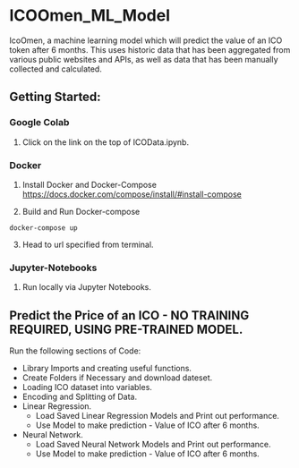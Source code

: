 # ICOOmen_ML_Model
IcoOmen, a machine learning model which will
predict the value of an ICO token after 6 months. This uses historic
data that has been aggregated from various public websites and APIs, as well as data that has been manually collected and calculated.

## Getting Started: 
### Google Colab
1. Click on the link on the top of ICOData.ipynb.

### Docker
1. Install Docker and Docker-Compose 
https://docs.docker.com/compose/install/#install-compose
 
2. Build and Run Docker-compose
```
docker-compose up
```
3. Head to url specified from terminal.

### Jupyter-Notebooks
1. Run locally via Jupyter Notebooks.

## Predict the Price of an ICO - NO TRAINING REQUIRED, USING PRE-TRAINED MODEL.
Run the following sections of Code: 
- Library Imports and creating useful functions.
- Create Folders if Necessary and download dateset.
- Loading ICO dataset into variables.
- Encoding and Splitting of Data.
- Linear Regression.
    - Load Saved Linear Regression Models and Print out performance.
    - Use Model to make prediction - Value of ICO after 6 months.
- Neural Network.
    - Load Saved Neural Network Models and Print out performance.
    - Use Model to make prediction - Value of ICO after 6 months.
